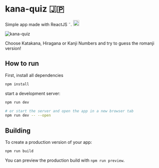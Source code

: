 # kana-quiz :jp:
Simple app made with ReactJS ˜.
 <img width="20" src="https://cdn.jsdelivr.net/gh/devicons/devicon/icons/react/react-original.svg" />
          

<p align="center">
  
![kana-quiz](https://github.com/msawaguchi/kana-quiz/assets/28602785/3d9e0d72-0cc5-4a39-92b4-9ecf278ff966)

</p>

Choose Katakana, Hiragana or Kanji Numbers and try to guess the romanji version!

## How to run

First, install all dependencies

```bash
npm install
```

start a development server:

```bash
npm run dev

# or start the server and open the app in a new browser tab
npm run dev -- --open
```

## Building

To create a production version of your app:

```bash
npm run build
```

You can preview the production build with `npm run preview`.
